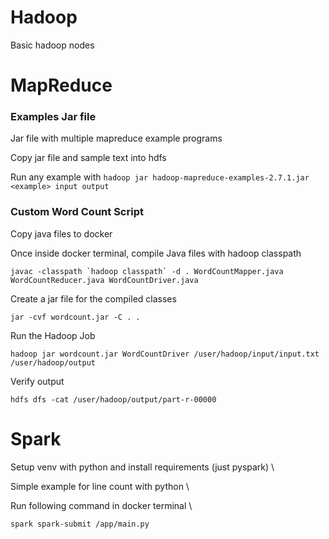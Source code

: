 # Hadoop
Basic hadoop nodes 

# MapReduce

### Examples Jar file
Jar file with multiple mapreduce example programs

Copy jar file and sample text into hdfs

Run any example with `hadoop jar hadoop-mapreduce-examples-2.7.1.jar <example> input output`

### Custom Word Count Script
Copy java files to docker

Once inside docker terminal, compile Java files with hadoop classpath

``javac -classpath `hadoop classpath` -d . WordCountMapper.java WordCountReducer.java WordCountDriver.java``

Create a jar file for the compiled classes

`jar -cvf wordcount.jar -C . .`

Run the Hadoop Job

`hadoop jar wordcount.jar WordCountDriver /user/hadoop/input/input.txt /user/hadoop/output`

Verify output

`hdfs dfs -cat /user/hadoop/output/part-r-00000` 

# Spark
Setup venv with python and install requirements (just pyspark) \

Simple example for line count with python \

Run following command in docker terminal \

`spark spark-submit /app/main.py`
